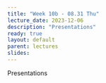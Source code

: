 ```yaml
---
title: "Week 10b - 08.31 Thu"
lecture_date: 2023-12-06
description: "Presentations"
ready: true
layout: default
parent: lectures
slides: 
---
```


Presentations